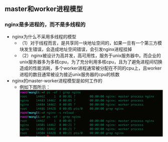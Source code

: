 ## master和worker进程模型
### nginx是多进程的，而不是多线程的
* nginx为什么不采用多线程的模型 
    * （1）对于线程而言，是共享同一块地址空间的，如果一旦有一个第三方模块发生错误，会造成地址空间错误，会引发nginx进程挂掉
    * （2）nginx被设计为高并发，高可用性，服务于unix服务器中。而企业的unix服务器多为多核cpu，为了充分利用多核cpu，且为了避免进程间切换造成的性能消耗，多个worker进程通常被分配在不同的cpu上，且worker进程的数目通常被设为接近unix服务器的cpu的核数
* nginx的master-worker进程模型是如何工作的  
    * 例如下图所示：
    ![avatar](/images/master-worker-command.png)

